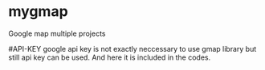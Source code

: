 # mygmap
Google map multiple projects

#API-KEY
google api key is not exactly neccessary to use gmap library but still api key can be used.
And here it is included in the codes.
